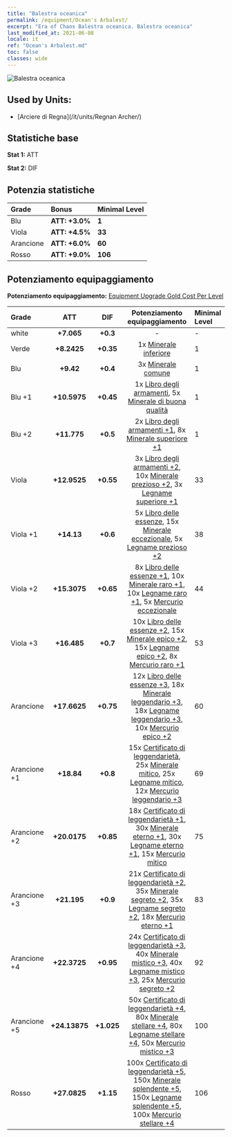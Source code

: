```yaml
---
title: "Balestra oceanica"
permalink: /equipment/Ocean's Arbalest/
excerpt: "Era of Chaos Balestra oceanica. Balestra oceanica"
last_modified_at: 2021-06-08
locale: it
ref: "Ocean's Arbalest.md"
toc: false
classes: wide
---
```


  ![Balestra oceanica](/images/e/e_99021.png)

## Used by Units:

* [Arciere di Regna](/it/units/Regnan Archer/) 


## Statistiche base
 **Stat 1:** ATT

 **Stat 2:** DIF

## Potenzia statistiche

  |     Grade    |   Bonus | Minimal Level | 
  |:-------------|:--------|:--------------| 
  | Blu | **ATT: +3.0%** | **1** | 
  | Viola | **ATT: +4.5%** | **33** | 
  | Arancione | **ATT: +6.0%** | **60** | 
  | Rosso | **ATT: +9.0%** | **106** | 


## Potenziamento equipaggiamento
 **Potenziamento equipaggiamento:** [Equipment Upgrade Gold Cost Per Level](/equipment/EquipmentUpgradeCostPerLevel/) 

  |          Grade      | ATT | DIF | Potenziamento equipaggiamento | Minimal Level |
  |:--------------------|:---------:|:---------:|:----------------:|:--------------|
  | white | **+7.065** | **+0.3** | - | - |
  | Verde | **+8.2425** | **+0.35** | 1x [Minerale inferiore](/ItemsIT/mat_1/) | 1 |
  | Blu | **+9.42** | **+0.4** | 3x [Minerale comune](/ItemsIT/mat_6/) | 1 |
  | Blu +1 | **+10.5975** | **+0.45** | 1x [Libro degli armamenti](/ItemsIT/mat_18/), 5x [Minerale di buona qualità](/ItemsIT/mat_12/) | 1 |
  | Blu +2 | **+11.775** | **+0.5** | 2x [Libro degli armamenti +1](/ItemsIT/mat_25/), 8x [Minerale superiore +1](/ItemsIT/mat_19/) | 1 |
  | Viola | **+12.9525** | **+0.55** | 3x [Libro degli armamenti +2](/ItemsIT/mat_32/), 10x [Minerale prezioso +2](/ItemsIT/mat_26/), 3x [Legname superiore +1](/ItemsIT/mat_20/) | 33 |
  | Viola +1 | **+14.13** | **+0.6** | 5x [Libro delle essenze](/ItemsIT/mat_39/), 15x [Minerale eccezionale](/ItemsIT/mat_33/), 5x [Legname prezioso +2](/ItemsIT/mat_27/) | 38 |
  | Viola +2 | **+15.3075** | **+0.65** | 8x [Libro delle essenze +1](/ItemsIT/mat_46/), 10x [Minerale raro +1](/ItemsIT/mat_40/), 10x [Legname raro +1](/ItemsIT/mat_41/), 5x [Mercurio eccezionale](/ItemsIT/mat_35/) | 44 |
  | Viola +3 | **+16.485** | **+0.7** | 10x [Libro delle essenze +2](/ItemsIT/mat_53/), 15x [Minerale epico +2](/ItemsIT/mat_47/), 15x [Legname epico +2](/ItemsIT/mat_48/), 8x [Mercurio raro +1](/ItemsIT/mat_42/) | 53 |
  | Arancione | **+17.6625** | **+0.75** | 12x [Libro delle essenze +3](/ItemsIT/mat_60/), 18x [Minerale leggendario +3](/ItemsIT/mat_54/), 18x [Legname leggendario +3](/ItemsIT/mat_55/), 10x [Mercurio epico +2](/ItemsIT/mat_49/) | 60 |
  | Arancione +1 | **+18.84** | **+0.8** | 15x [Certificato di leggendarietà](/ItemsIT/mat_67/), 25x [Minerale mitico](/ItemsIT/mat_61/), 25x [Legname mitico](/ItemsIT/mat_62/), 12x [Mercurio leggendario +3](/ItemsIT/mat_56/) | 69 |
  | Arancione +2 | **+20.0175** | **+0.85** | 18x [Certificato di leggendarietà +1](/ItemsIT/mat_74/), 30x [Minerale eterno +1](/ItemsIT/mat_68/), 30x [Legname eterno +1](/ItemsIT/mat_69/), 15x [Mercurio mitico](/ItemsIT/mat_63/) | 75 |
  | Arancione +3 | **+21.195** | **+0.9** | 21x [Certificato di leggendarietà +2](/ItemsIT/mat_81/), 35x [Minerale segreto +2](/ItemsIT/mat_75/), 35x [Legname segreto +2](/ItemsIT/mat_76/), 18x [Mercurio eterno +1](/ItemsIT/mat_70/) | 83 |
  | Arancione +4 | **+22.3725** | **+0.95** | 24x [Certificato di leggendarietà +3](/ItemsIT/mat_88/), 40x [Minerale mistico +3](/ItemsIT/mat_82/), 40x [Legname mistico +3](/ItemsIT/mat_83/), 25x [Mercurio segreto +2](/ItemsIT/mat_77/) | 92 |
  | Arancione +5 | **+24.13875** | **+1.025** | 50x [Certificato di leggendarietà +4](/ItemsIT/mat_95/), 80x [Minerale stellare +4](/ItemsIT/mat_89/), 80x [Legname stellare +4](/ItemsIT/mat_90/), 50x [Mercurio mistico +3](/ItemsIT/mat_84/) | 100 |
  | Rosso | **+27.0825** | **+1.15** | 100x [Certificato di leggendarietà +5](/ItemsIT/mat_102/), 150x [Minerale splendente +5](/ItemsIT/mat_96/), 150x [Legname splendente +5](/ItemsIT/mat_97/), 100x [Mercurio stellare +4](/ItemsIT/mat_91/) | 106 |

